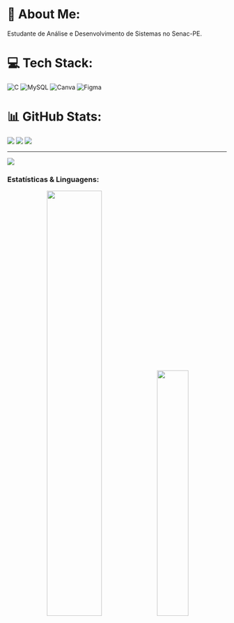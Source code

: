 # 💫 About Me:
Estudante de Análise e Desenvolvimento de Sistemas no Senac-PE.


# 💻 Tech Stack:
![C](https://img.shields.io/badge/c-%2300599C.svg?style=for-the-badge&logo=c&logoColor=white) ![MySQL](https://img.shields.io/badge/mysql-4479A1.svg?style=for-the-badge&logo=mysql&logoColor=white) ![Canva](https://img.shields.io/badge/Canva-%2300C4CC.svg?style=for-the-badge&logo=Canva&logoColor=white) ![Figma](https://img.shields.io/badge/figma-%23F24E1E.svg?style=for-the-badge&logo=figma&logoColor=white)
# 📊 GitHub Stats:
![](https://github-readme-stats.vercel.app/api?username=caiobarrosmelo&theme=apprentice&hide_border=false&include_all_commits=false&count_private=false)
![](https://github-readme-streak-stats.herokuapp.com/?user=caiobarrosmelo&theme=apprentice&hide_border=false)
![](https://github-readme-stats.vercel.app/api/top-langs/?username=caiobarrosmelo&theme=apprentice&hide_border=false&include_all_commits=false&count_private=false&layout=compact)

---
[![](https://visitcount.itsvg.in/api?id=caiobarrosmelo&icon=0&color=0)](https://visitcount.itsvg.in)

<!-- Proudly created with GPRM ( https://gprm.itsvg.in ) -->
<h3 align="left">Estatísticas & Linguagens:</h3>
<p align="center">
<img src="https://github-readme-stats.vercel.app/api?username=matmjr&show_icons=true&theme=dark" width="50%" />
<img src="https://github-readme-stats.vercel.app/api/top-langs/?username=matmjr&hide=scss,jupyter%20notebook&layout=compact&theme=dark" width="38%" />
</p>
